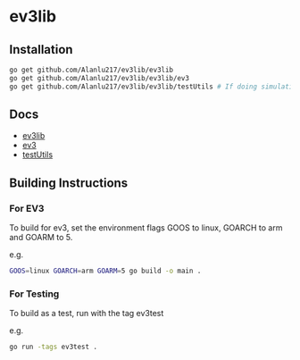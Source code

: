 # ev3lib

## Installation

```bash
go get github.com/Alanlu217/ev3lib/ev3lib
go get github.com/Alanlu217/ev3lib/ev3lib/ev3
go get github.com/Alanlu217/ev3lib/ev3lib/testUtils # If doing simulations

```

## Docs
 - [ev3lib](https://pkg.go.dev/github.com/Alanlu217/ev3lib/ev3lib)
 - [ev3](https://pkg.go.dev/github.com/Alanlu217/ev3lib/ev3lib/ev3)
 - [testUtils](https://pkg.go.dev/github.com/Alanlu217/ev3lib/ev3lib/testUtils)

## Building Instructions
### For EV3
To build for ev3, set the environment flags GOOS to linux, GOARCH to arm and GOARM to 5.

e.g.

```bash
GOOS=linux GOARCH=arm GOARM=5 go build -o main .
```

### For Testing

To build as a test, run with the tag ev3test

e.g.
```bash
go run -tags ev3test .
```


